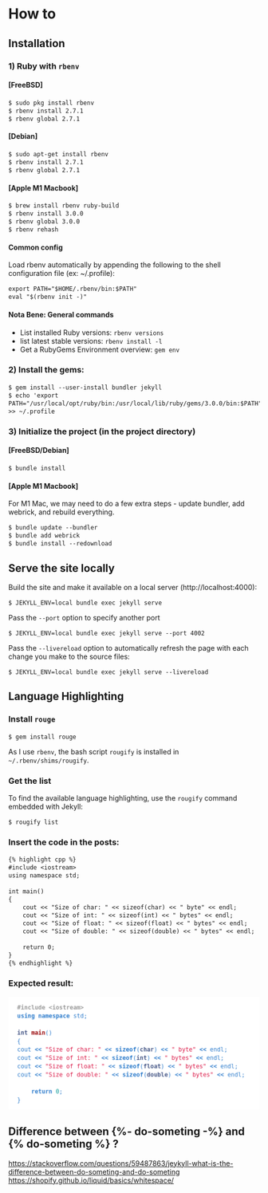 # How to
## Installation
### 1) Ruby with `rbenv`
#### [FreeBSD]

    $ sudo pkg install rbenv
    $ rbenv install 2.7.1
    $ rbenv global 2.7.1

#### [Debian]

    $ sudo apt-get install rbenv
    $ rbenv install 2.7.1
    $ rbenv global 2.7.1

#### [Apple M1 Macbook]
    $ brew install rbenv ruby-build
    $ rbenv install 3.0.0
    $ rbenv global 3.0.0
    $ rbenv rehash

#### Common config
Load rbenv automatically by appending the following to the shell configuration file (ex: ~/.profile):

```text
export PATH="$HOME/.rbenv/bin:$PATH"
eval "$(rbenv init -)"
```
    
#### Nota Bene: General commands
- List installed Ruby versions: `rbenv versions`
- list latest stable versions: `rbenv install -l`
- Get a RubyGems Environment overview: `gem env`

### 2) Install the gems:
    $ gem install --user-install bundler jekyll
    $ echo 'export PATH="/usr/local/opt/ruby/bin:/usr/local/lib/ruby/gems/3.0.0/bin:$PATH"' >> ~/.profile

### 3) Initialize the project (in the project directory)
#### [FreeBSD/Debian]
    $ bundle install

#### [Apple M1 Macbook]
For M1 Mac, we may need to do a few extra steps - update bundler, add webrick, and rebuild everything.

    $ bundle update --bundler
    $ bundle add webrick
    $ bundle install --redownload



## Serve the site locally
Build the site and make it available on a local server (http://localhost:4000):

    $ JEKYLL_ENV=local bundle exec jekyll serve

Pass the `--port` option to specify another port

    $ JEKYLL_ENV=local bundle exec jekyll serve --port 4002

Pass the `--livereload` option to automatically refresh the page with each change you make to the source files:

    $ JEKYLL_ENV=local bundle exec jekyll serve --livereload

[Jekyll quickstart]: https://jekyllrb.com/docs/


## Language Highlighting

### Install `rouge`

    $ gem install rouge

As I use `rbenv`, the bash script `rougify` is installed in `~/.rbenv/shims/rougify`.

### Get the list

To find the available language highlighting, use the `rougify` command embedded with Jekyll:

    $ rougify list

### Insert the code in the posts:

```
{% highlight cpp %}
#include <iostream>
using namespace std;

int main() 
{    
    cout << "Size of char: " << sizeof(char) << " byte" << endl;
    cout << "Size of int: " << sizeof(int) << " bytes" << endl;
    cout << "Size of float: " << sizeof(float) << " bytes" << endl;
    cout << "Size of double: " << sizeof(double) << " bytes" << endl;

    return 0;
}
{% endhighlight %}
```

### Expected result:

![C++ Program to Find Size of int, float, double and char in Your System](/assets/exemple-cpp-code-for-README.png)


## Difference between {%- do-someting -%} and {% do-someting %} ?
https://stackoverflow.com/questions/59487863/jeykyll-what-is-the-difference-between-do-someting-and-do-someting
https://shopify.github.io/liquid/basics/whitespace/


[What Are The Supported Language Highlighters In Jekyll]: https://simpleit.rocks/ruby/jekyll/what-are-the-supported-language-highlighters-in-jekyll/


